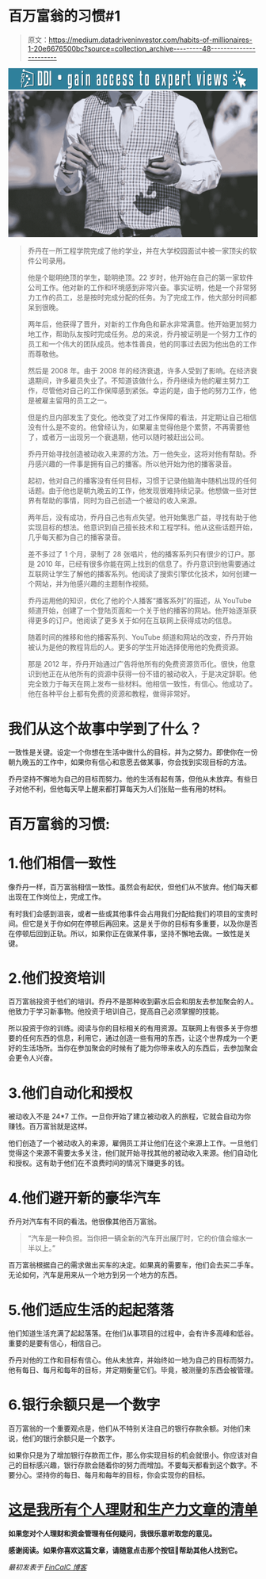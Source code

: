# 百万富翁的习惯#1

> 原文：<https://medium.datadriveninvestor.com/habits-of-millionaires-1-20e6676500bc?source=collection_archive---------48----------------------->

[![](img/3581147edcc332be9043e13a73060bc0.png)](http://www.track.datadriveninvestor.com/DDIBeta11-21)![](img/e88e5838265a291d74e21b27623b143c.png)

> 乔丹在一所工程学院完成了他的学业，并在大学校园面试中被一家顶尖的软件公司录用。
> 
> 他是个聪明绝顶的学生，聪明绝顶。22 岁时，他开始在自己的第一家软件公司工作。他对新的工作和环境感到非常兴奋。事实证明，他是一个非常努力工作的员工，总是按时完成分配的任务。为了完成工作，他大部分时间都呆到很晚。
> 
> 两年后，他获得了晋升，对新的工作角色和薪水非常满意。他开始更加努力地工作，帮助队友按时完成任务。总的来说，乔丹被证明是一个努力工作的员工和一个伟大的团队成员。他本性善良，他的同事过去因为他出色的工作而尊敬他。
> 
> 然后是 2008 年。由于 2008 年的经济衰退，许多人受到了影响。在经济衰退期间，许多雇员失业了。不知道该做什么，乔丹继续为他的雇主努力工作，尽管他对自己的工作保障感到紧张。幸运的是，由于他的努力工作，他是被雇主留用的员工之一。
> 
> 但是约旦内部发生了变化。他改变了对工作保障的看法，并定期让自己相信没有什么是不变的。他曾经认为，如果雇主觉得他是个累赘，不再需要他了，或者万一出现另一个衰退期，他可以随时被赶出公司。
> 
> 乔丹开始寻找创造被动收入来源的方法。万一他失业，这将对他有帮助。乔丹感兴趣的一件事是拥有自己的播客。所以他开始为他的播客录音。
> 
> 起初，他对自己的播客没有任何目标，习惯于记录他脑海中随机出现的任何话题。由于他也是朝九晚五的工作，他发现很难持续记录。他想做一些对世界有帮助的事情，同时为自己创造一个被动的收入来源。
> 
> 两年后，没有成功，乔丹自己也有点失望。他开始集思广益，寻找有助于他实现目标的想法。他意识到自己擅长技术和工程学科。他从这些话题开始，几乎每天都为自己的播客录音。
> 
> 差不多过了 1 个月，录制了 28 张唱片，他的播客系列只有很少的订户。那是 2010 年，已经有很多你能在网上找到的信息了。乔丹意识到他需要通过互联网让学生了解他的播客系列。他阅读了搜索引擎优化技术，如何创建一个网站，并为他感兴趣的主题制作视频。
> 
> 乔丹运用他的知识，优化了他的个人播客“播客系列”的描述，从 YouTube 频道开始，创建了一个登陆页面和一个关于他的播客的网站。他开始逐渐获得更多的订户。他阅读了更多关于如何在互联网上获得成功的信息。
> 
> 随着时间的推移和他的播客系列、YouTube 频道和网站的改变，乔丹开始被认为是他的教程背后的人。更多的学生开始选择使用他的免费资源。
> 
> 那是 2012 年，乔丹开始通过广告将他所有的免费资源货币化。很快，他意识到他正在从他所有的资源中获得一份不错的被动收入，于是决定辞职。他完全致力于每天在网上发布一些材料。他相信一致性，有信心。他成功了。他在各种平台上都有免费的资源和教程，做得非常好。

# 我们从这个故事中学到了什么？

一致性是关键。设定一个你想在生活中做什么的目标，并为之努力。即使你在一份朝九晚五的工作中，如果你有信心和意愿去做某事，你会找到实现目标的方法。

乔丹坚持不懈地为自己的目标而努力。他的生活有起有落，但他从未放弃。有些日子对他不利，但他每天早上醒来都打算每天为人们张贴一些有用的材料。

# 百万富翁的习惯:

# 1.他们相信一致性

像乔丹一样，百万富翁相信一致性。虽然会有起伏，但他们从不放弃。他们每天都出现在工作岗位上，完成工作。

有时我们会感到沮丧，或者一些或其他事件会占用我们分配给我们的项目的宝贵时间。但它是关于你如何在停顿后再回来。这是关于你的目标有多重要，以及你是否在停顿后回到正轨。所以，如果你正在做某件事，坚持不懈地去做。一致性是关键。

# 2.他们投资培训

百万富翁投资于他们的培训。乔丹不是那种收到薪水后会和朋友去参加聚会的人。他致力于学习新事物。他投资于培训自己，提高自己必须掌握的技能。

所以投资于你的训练。阅读与你的目标相关的有用资源。互联网上有很多关于你想要的任何东西的信息，利用它，通过创造一些有用的东西，让这个世界成为一个更好的生活场所。当你在参加聚会的时候有了能为你带来收入的东西后，去参加聚会会更令人兴奋。

# 3.他们自动化和授权

被动收入不是 24*7 工作。一旦你开始了建立被动收入的旅程，它就会自动为你赚钱。百万富翁就是这样。

他们创造了一个被动收入的来源，雇佣员工并让他们在这个来源上工作。一旦他们觉得这个来源不需要太多关注，他们就开始寻找其他的被动收入来源。他们自动化和授权。这有助于他们在不浪费时间的情况下赚更多的钱。

# 4.他们避开新的豪华汽车

乔丹对汽车有不同的看法。他很像其他百万富翁。

> “汽车是一种负担。当你把一辆全新的汽车开出展厅时，它的价值会缩水一半以上。”

百万富翁根据自己的需求做出买车的决定。如果真的需要车，他们会去买二手车。无论如何，汽车是用来从一个地方到另一个地方的东西。

# 5.他们适应生活的起起落落

他们知道生活充满了起起落落。在他们从事项目的过程中，会有许多高峰和低谷。重要的是要有信心，相信自己。

乔丹对他的工作和目标有信心。他从未放弃，并始终如一地为自己的目标而努力。他有每日、每月和每年的目标，并定期衡量它们。毕竟，被测量的东西会被管理。

# 6.银行余额只是一个数字

百万富翁的一个重要观点是，他们从不特别关注自己的银行存款余额。对他们来说，他们的银行余额只是一个数字。

如果你只是为了增加银行存款而工作，那么你实现目标的机会就很小。你应该对自己的目标感兴趣，银行存款会随着你的努力而增加。不要每天都看到这个数字。不要分心。坚持你的每日、每月和每年的目标，你会实现你的目标。

# [这是我所有个人理财和生产力文章的清单](https://medium.com/@abhilashgupta8149/personal-finance-articles-index-30e48fcc6075)

**如果您对个人理财和资金管理有任何疑问，我很乐意听取您的意见。**

**感谢阅读。如果你喜欢这篇文章，请随意点击那个按钮👏帮助其他人找到它。**

*最初发表于* [*FinCalC 博客*](https://fincalc-blog.blogspot.com/2018/11/habits-of-millionaires-1-fincalc.html)
